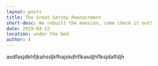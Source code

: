 ```yaml
---
layout: posts
title: The Great Gatsby Reenactment
short-desc: We rebuilt the mansion, come check it out!
date: 2019-04-12
location: under the bed
author: X
---
```

asdfasjdkhfjkahsdjkfhajskdhflkasdjhflksjdalfdjh
